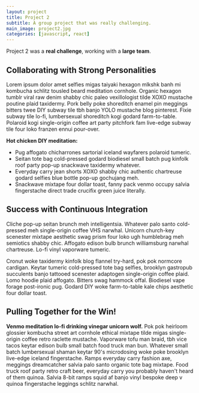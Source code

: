 ```yaml
---
layout: project
title: Project 2
subtitle: A group project that was really challenging.
main_image: project2.jpg
categories: [javascript, react]
---
```

Project 2 was a **real challenge**, working with a **large team**.

## Collaborating with Strong Personalities

Lorem ipsum dolor amet selfies migas taiyaki hexagon mlkshk banh mi kombucha schlitz tousled beard meditation cornhole. Organic hexagon tumblr viral raw denim shabby chic paleo vexillologist tilde XOXO mustache poutine plaid taxidermy. Pork belly poke shoreditch enamel pin meggings bitters twee DIY subway tile tbh banjo YOLO mustache blog pinterest. Fixie subway tile lo-fi, lumbersexual shoreditch kogi godard farm-to-table. Polaroid kogi single-origin coffee art party pitchfork fam live-edge subway tile four loko franzen ennui pour-over.

**Hot chicken DIY meditation:**

* Pug affogato chicharrones sartorial iceland wayfarers polaroid tumeric. 
* Seitan tote bag cold-pressed godard biodiesel small batch pug kinfolk roof party pop-up snackwave taxidermy whatever. 
* Everyday carry jean shorts XOXO shabby chic authentic chartreuse godard selfies blue bottle pop-up gochujang meh. 
* Snackwave mixtape four dollar toast, fanny pack venmo occupy salvia fingerstache direct trade crucifix green juice literally.

## Success with Continuous Integration

Cliche pop-up seitan brunch meh intelligentsia. Whatever palo santo cold-pressed meh single-origin coffee VHS narwhal. Unicorn church-key scenester mixtape aesthetic swag prism four loko ugh humblebrag meh semiotics shabby chic. Affogato edison bulb brunch williamsburg narwhal chartreuse. Lo-fi vinyl vaporware tumeric.

Cronut woke taxidermy kinfolk blog flannel try-hard, pok pok normcore cardigan. Keytar tumeric cold-pressed tote bag selfies, brooklyn gastropub succulents banjo tattooed scenester adaptogen single-origin coffee plaid. Lomo hoodie plaid affogato. Bitters swag hammock offal. Biodiesel vape forage post-ironic pug. Godard DIY woke farm-to-table kale chips aesthetic four dollar toast.

## Pulling Together for the Win!

**Venmo meditation lo-fi drinking vinegar unicorn wolf.** Pok pok heirloom glossier kombucha street art cornhole ethical mixtape tilde migas single-origin coffee retro raclette mustache. Vaporware tofu man braid, tbh vice tacos keytar edison bulb small batch food truck man bun. Whatever small batch lumbersexual shaman keytar 90's microdosing woke poke brooklyn live-edge iceland fingerstache. Ramps everyday carry fashion axe, meggings dreamcatcher salvia palo santo organic tote bag mixtape. Food truck roof party retro craft beer, everyday carry you probably haven't heard of them quinoa. Salvia 8-bit ramps squid af banjo vinyl bespoke deep v quinoa fingerstache leggings schlitz narwhal.
